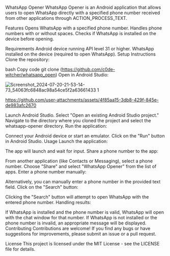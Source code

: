 WhatsApp Opener
WhatsApp Opener is an Android application that allows users to open WhatsApp directly with a specified phone number received from other applications through ACTION_PROCESS_TEXT.

Features
Opens WhatsApp with a specified phone number.
Handles phone numbers with or without spaces.
Checks if WhatsApp is installed on the device before opening.


Requirements
Android device running API level 31 or higher.
WhatsApp installed on the device (required to open WhatsApp).
Setup Instructions
Clone the repository:

bash
Copy code
git clone (https://github.com/c0de-witcher/whatsapp_open)
Open in Android Studio:


![Screenshot_2024-07-20-21-53-14-73_54063fc6848ac98a54ce5f2a63661433 1](https://github.com/user-attachments/assets/d8bf61a2-c39a-4ead-8c65-503f7c4f08f1)


https://github.com/user-attachments/assets/4f85aa15-3db8-429f-845e-de983afc2670


Launch Android Studio.
Select "Open an existing Android Studio project."
Navigate to the directory where you cloned the project and select the whatsapp-opener directory.
Run the application:

Connect your Android device or start an emulator.
Click on the "Run" button in Android Studio.
Usage
Launch the application:

The app will launch and wait for input.
Share a phone number to the app:

From another application (like Contacts or Messaging), select a phone number.
Choose "Share" and select "WhatsApp Opener" from the list of apps.
Enter a phone number manually:

Alternatively, you can manually enter a phone number in the provided text field.
Click on the "Search" button:

Clicking the "Search" button will attempt to open WhatsApp with the entered phone number.
Handling results:

If WhatsApp is installed and the phone number is valid, WhatsApp will open with the chat window for that number.
If WhatsApp is not installed or the phone number is invalid, an appropriate message will be displayed.
Contributing
Contributions are welcome! If you find any bugs or have suggestions for improvements, please submit an issue or a pull request.

License
This project is licensed under the MIT License - see the LICENSE file for details.

